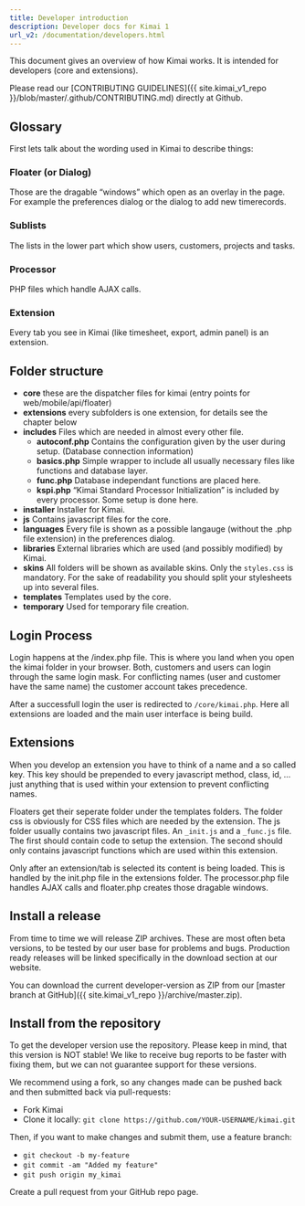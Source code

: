 ```yaml
---
title: Developer introduction
description: Developer docs for Kimai 1
url_v2: /documentation/developers.html
---
```


This document gives an overview of how Kimai works. It is intended for developers (core and extensions).

Please read our [CONTRIBUTING GUIDELINES]({{ site.kimai_v1_repo }}/blob/master/.github/CONTRIBUTING.md) directly at Github.

## Glossary

First lets talk about the wording used in Kimai to describe things:

### Floater (or Dialog)

Those are the dragable “windows” which open as an overlay in the page. For example the preferences dialog or the dialog to add new timerecords.

### Sublists

The lists in the lower part which show users, customers, projects and tasks.

### Processor

PHP files which handle AJAX calls.

### Extension

Every tab you see in Kimai (like timesheet, export, admin panel) is an extension.

## Folder structure

  * **core** these are the dispatcher files for kimai (entry points for web/mobile/api/floater)
  * **extensions** every subfolders is one extension, for details see the chapter below
  * **includes** Files which are needed in almost every other file.
    * **autoconf.php** Contains the configuration given by the user during setup. (Database connection information)
    * **basics.php** Simple wrapper to include all usually necessary files like functions and database layer.
    * **func.php** Database independant functions are placed here.
    * **kspi.php** “Kimai Standard Processor Initialization” is included by every processor. Some setup is done here.
  * **installer** Installer for Kimai.
  * **js** Contains javascript files for the core.
  * **languages** Every file is shown as a possible langauge (without the .php file extension) in the preferences dialog.
  * **libraries** External libraries which are used (and possibly modified) by Kimai.
  * **skins** All folders will be shown as available skins. Only the `styles.css` is mandatory. For the sake of readability you should split your stylesheets up into several files.
  * **templates** Templates used by the core.
  * **temporary** Used for temporary file creation.

## Login Process

Login happens at the /index.php file. This is where you land when you open the kimai folder in your browser. 
Both, customers and users can login through the same login mask. 
For conflicting names (user and customer have the same name) the customer account takes precedence.

After a successfull login the user is redirected to `/core/kimai.php`. Here all extensions are loaded and the main user interface is being build.

## Extensions

When you develop an extension you have to think of a name and a so called key. 
This key should be prepended to every javascript method, class, id, … just anything that is used within your extension to prevent conflicting names.

Floaters get their seperate folder under the templates folders. The folder css is obviously for CSS files which are needed by the extension. 
The js folder usually contains two javascript files. An `_init.js` and a `_func.js` file. 
The first should contain code to setup the extension. 
The second should only contains javascript functions which are used within this extension.

Only after an extension/tab is selected its content is being loaded. 
This is handled by the init.php file in the extensions folder. 
The processor.php file handles AJAX calls and floater.php creates those dragable windows.

## Install a release

From time to time we will release ZIP archives. These are most often beta versions, to be tested by our user base for problems and bugs. 
Production ready releases will be linked specifically in the download section at our website.

You can download the current developer-version as ZIP from our [master branch at GitHub]({{ site.kimai_v1_repo }}/archive/master.zip).

## Install from the repository

To get the developer version use the repository. Please keep in mind, that this version is NOT stable! 
We like to receive bug reports to be faster with fixing them, but we can not guarantee support for these versions.

We recommend using a fork, so any changes made can be pushed back and then submitted back via pull-requests:

* Fork Kimai
* Clone it locally: `git clone https://github.com/YOUR-USERNAME/kimai.git`

Then, if you want to make changes and submit them, use a feature branch:

* `git checkout -b my-feature`
* `git commit -am "Added my feature"`
* `git push origin my_kimai`

Create a pull request from your GitHub repo page.
